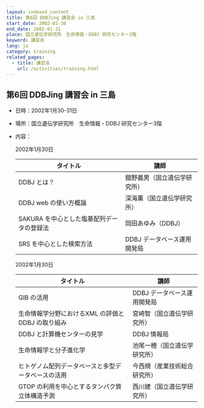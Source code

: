 ```yaml
---
layout: indexed_content
title: 第6回 DDBJing 講習会 in 三島
start_date: 2002-01-30
end_date: 2002-01-31
place: 国立遺伝学研究所　生命情報・DDBJ 研究センター3階
keyword: 講習会
lang: ja
category: training
related_pages:
  - title: 講習会
    url: /activities/training.html
---
```


## 第6回 DDBJing 講習会 in 三島 <a name="6"></a>

-   日時：2002年1月30-31日

-   場所：国立遺伝学研究所　生命情報・DDBJ 研究センター3階

-   内容：

    2002年1月30日

    | タイトル | 講師 |
    |----|----|
    | DDBJ とは？ | 舘野義男（国立遺伝学研究所） |
    | DDBJ web の使い方概論 | 深海薫（国立遺伝学研究所） |
    | SAKURA を中心とした塩基配列データの登録法 | 岡田あゆみ（DDBJ） |
    | SRS を中心とした検索方法 | DDBJ データベース運用開発局 |

    2002年1月30日

    | タイトル | 講師 |
    |----|----|
    | GIB の活用 | DDBJ データベース運用開発局  |
    | 生命情報学分野におけるXML の評価とDDBJ の取り組み  | 宮崎智（国立遺伝学研究所） |
    | DDBJ と計算機センターの見学 | DDBJ 情報局 |
    | 生命情報学と分子進化学 | 池尾一穂（国立遺伝学研究所） |
    | ヒトゲノム配列データベースと多型データベースの活用 | 今西規（産業技術総合研究所） |
    | GTOP の利用を中心とするタンパク質立体構造予測      | 西川建（国立遺伝学研究所） |